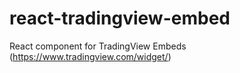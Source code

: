 # react-tradingview-embed
React component for TradingView Embeds (https://www.tradingview.com/widget/)
